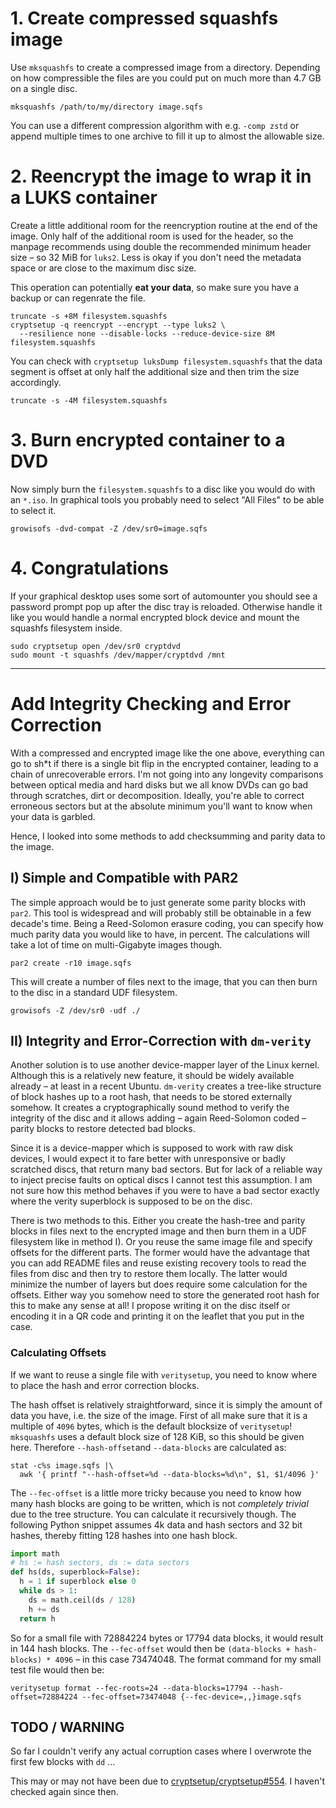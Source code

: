 # 1. Create compressed squashfs image

Use `mksquashfs` to create a compressed image from a directory. Depending on how compressible the files are you could put on much more than 4.7 GB on a single disc.

    mksquashfs /path/to/my/directory image.sqfs

You can use a different compression algorithm with e.g. `-comp zstd` or append multiple times to one archive to fill it up to almost the allowable size.

# 2. Reencrypt the image to wrap it in a LUKS container

Create a little additional room for the reencryption routine at the end of the image. Only half of the additional room is used for the header, so the manpage recommends using double the recommended minimum header size – so 32 MiB for `luks2`. Less is okay if you don't need the metadata space or are close to the maximum disc size.

This operation can potentially **eat your data**, so make sure you have a backup or can regenrate the file.

    truncate -s +8M filesystem.squashfs
    cryptsetup -q reencrypt --encrypt --type luks2 \
      --resilience none --disable-locks --reduce-device-size 8M filesystem.squashfs

You can check with `cryptsetup luksDump filesystem.squashfs` that the data segment is offset at only half the additional size and then trim the size accordingly.

    truncate -s -4M filesystem.squashfs

# 3. Burn encrypted container to a DVD

Now simply burn the `filesystem.squashfs` to a disc like you would do with an `*.iso`. In graphical tools you probably need to select "All Files" to be able to select it.

    growisofs -dvd-compat -Z /dev/sr0=image.sqfs

# 4. Congratulations

If your graphical desktop uses some sort of automounter you should see a password prompt pop up after the disc tray is reloaded. Otherwise handle it like you would handle a normal encrypted block device and mount the squashfs filesystem inside.

    sudo cryptsetup open /dev/sr0 cryptdvd
    sudo mount -t squashfs /dev/mapper/cryptdvd /mnt

---

# Add Integrity Checking and Error Correction

With a compressed and encrypted image like the one above, everything can go to sh\*t if there is a single bit flip in the encrypted container, leading to a chain of unrecoverable errors. I'm not going into any longevity comparisons between optical media and hard disks but we all know DVDs can go bad through scratches, dirt or decomposition. Ideally, you're able to correct erroneous sectors but at the absolute minimum you'll want to know when your data is garbled.

Hence, I looked into some methods to add checksumming and parity data to the image.

## I) Simple and Compatible with PAR2

The simple approach would be to just generate some parity blocks with `par2`. This tool is widespread and will probably still be obtainable in a few decade's time. Being a Reed-Solomon erasure coding, you can specify how much parity data you would like to have, in percent. The calculations will take a lot of time on multi-Gigabyte images though.

    par2 create -r10 image.sqfs

This will create a number of files next to the image, that you can then burn to the disc in a standard UDF filesystem.

    growisofs -Z /dev/sr0 -udf ./

## II) Integrity and Error-Correction with `dm-verity`

Another solution is to use another device-mapper layer of the Linux kernel. Although this is a relatively new feature, it should be widely available already – at least in a recent Ubuntu. `dm-verity` creates a tree-like structure of block hashes up to a root hash, that needs to be stored externally somehow. It creates a cryptographically sound method to verify the integrity of the disc and it allows adding – again Reed-Solomon coded – parity blocks to restore detected bad blocks.

Since it is a device-mapper which is supposed to work with raw disk devices, I would expect it to fare better with unresponsive or badly scratched discs, that return many bad sectors. But for lack of a reliable way to inject precise faults on optical discs I cannot test this assumption. I am not sure how this method behaves if you were to have a bad sector exactly where the verity superblock is supposed to be on the disc.

There is two methods to this. Either you create the hash-tree and parity blocks in files next to the encrypted image and then burn them in a UDF filesystem like in method I). Or you reuse the same image file and specify offsets for the different parts. The former would have the advantage that you can add README files and reuse existing recovery tools to read the files from disc and then try to restore them locally. The latter would minimize the number of layers but does require some calculation for the offsets. Either way you somehow need to store the generated root  hash for this to make any sense at all! I propose writing it on the disc itself or encoding it in a QR code and printing it on the leaflet that you put in the case.

### Calculating Offsets

If we want to reuse a single file with `veritysetup`, you need to know where to place the hash and error correction blocks.

The hash offset is relatively straightforward, since it is simply the amount of data you have, i.e. the size of the image. First of all make sure that it is a multiple of `4096` bytes, which is the default blocksize of `veritysetup`! `mksquashfs` uses a default block size of 128 KiB, so this should be given here. Therefore `--hash-offset`and `--data-blocks` are calculated as:

    stat -c%s image.sqfs |\
      awk '{ printf "--hash-offset=%d --data-blocks=%d\n", $1, $1/4096 }'

The `--fec-offset` is a little more tricky because you need to know how many hash blocks are going to be written, which is not *completely trivial* due to the tree structure. You can calculate it recursively though. The following Python snippet assumes 4k data and hash sectors and 32 bit hashes, thereby fitting 128 hashes into one hash block.

```python
import math
# hs := hash sectors, ds := data sectors
def hs(ds, superblock=False):
  h = 1 if superblock else 0
  while ds > 1:
    ds = math.ceil(ds / 128)
    h += ds
  return h
```

So for a small file with 72884224 bytes or 17794 data blocks, it would result in 144 hash blocks. The `--fec-offset` would then be `(data-blocks + hash-blocks) * 4096` – in this case 73474048. The format command for my small test file would then be:

    veritysetup format --fec-roots=24 --data-blocks=17794 --hash-offset=72884224 --fec-offset=73474048 {--fec-device=,,}image.sqfs

## TODO / WARNING

So far I couldn't verify any actual corruption cases where I overwrote the first few blocks with `dd` ...

This may or may not have been due to [cryptsetup/cryptsetup#554](https://gitlab.com/cryptsetup/cryptsetup/-/issues/554). I haven't checked again since then.